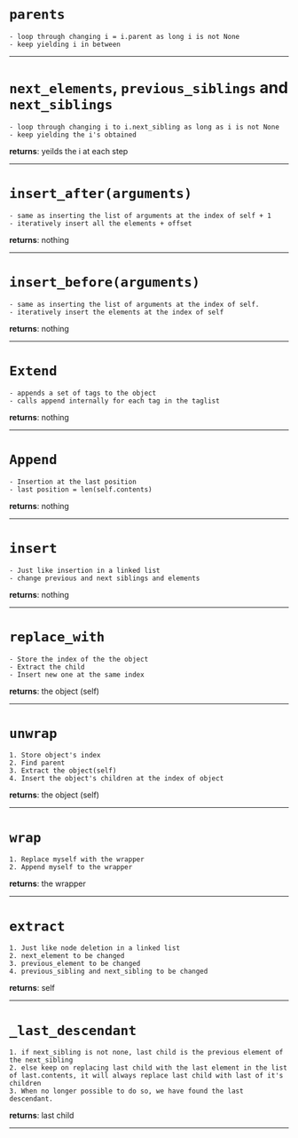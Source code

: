 # `parents`
    
    - loop through changing i = i.parent as long i is not None
    - keep yielding i in between

---

# `next_elements`, `previous_siblings` and `next_siblings` 

    - loop through changing i to i.next_sibling as long as i is not None
    - keep yielding the i's obtained
   **returns**: yeilds the i at each step 

---

# `insert_after(arguments)`

    - same as inserting the list of arguments at the index of self + 1
    - iteratively insert all the elements + offset
   **returns**: nothing

---

# `insert_before(arguments)`

    - same as inserting the list of arguments at the index of self. 
    - iteratively insert the elements at the index of self
   **returns**: nothing 

---
# `Extend`
    
    - appends a set of tags to the object
    - calls append internally for each tag in the taglist
   **returns**:  nothing 

---

# `Append`
    
    - Insertion at the last position
    - last position = len(self.contents)
   **returns**: nothing

---
# `insert `

    - Just like insertion in a linked list
    - change previous and next siblings and elements
   **returns**: nothing

---
# ` replace_with `

    - Store the index of the the object
    - Extract the child
    - Insert new one at the same index
   **returns**: the object (self)

---

# ` unwrap `

    1. Store object's index
    2. Find parent
    3. Extract the object(self)
    4. Insert the object's children at the index of object
   **returns**: the object (self)

---
# `wrap`

    1. Replace myself with the wrapper
    2. Append myself to the wrapper
   **returns**: the wrapper

---
# `extract`

    1. Just like node deletion in a linked list
    2. next_element to be changed
    3. previous_element to be changed
    4. previous_sibling and next_sibling to be changed
   **returns**: self

---

# `_last_descendant`

    1. if next_sibling is not none, last child is the previous element of the next_sibling
    2. else keep on replacing last child with the last element in the list of last.contents, it will always replace last child with last of it's children
    3. When no longer possible to do so, we have found the last descendant.
   **returns**: last child

---


